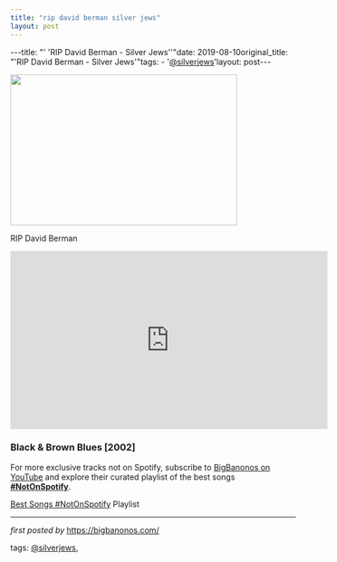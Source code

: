 ```yaml
---
title: "rip david berman silver jews"
layout: post
---
```

---title: "' 'RIP David Berman - Silver Jews''"date: 2019-08-10original_title: "'RIP David Berman - Silver Jews'"tags:  - '[@silverjews](/tags/silverjews/)'layout: post---<div class="separator" ><a href="https://www.rollingstone.com/wp-content/uploads/2019/08/david-berman-sheff.jpg" imageanchor="1"><img border="0" src="https://www.rollingstone.com/wp-content/uploads/2019/08/david-berman-sheff.jpg" width="400" height="267" data-original-width="800" data-original-height="533" /></a></div><p>RIP David Berman</p><iframe width="560" height="315" src="https://www.youtube.com/embed/videoseries?list=PLtuNtuTatqI24BXGrHK3X3ATef1fQkUxF" frameborder="0" allow="accelerometer; autoplay; encrypted-media; gyroscope; picture-in-picture" allowfullscreen></iframe><br /><h3>Black & Brown Blues [2002]</h3><!--Subscribe and Playlist Links--><div>    <p>For more exclusive tracks not on Spotify, subscribe to <a href="https://www.youtube.com/[@BigBanonos](/tags/BigBanonos/)" target="_blank">BigBanonos on YouTube</a> and explore their curated playlist of the best songs <strong>[#NotOnSpotify](/tags/NotOnSpotify/)</strong>.</p>    <p><a href="https://www.youtube.com/playlist?list=PLtuNtuTatqI0kFahUCbtbfenC_ET5O_tr" target="_blank">Best Songs [#NotOnSpotify](/tags/NotOnSpotify/) Playlist<br /></a></p></div><hr /><p><em>first posted by</em> <a href="https://bigbanonos.com/" rel="noopener" target="_new">https://bigbanonos.com/</a></p><p>tags: [@silverjews](/tags/silverjews/),</p>